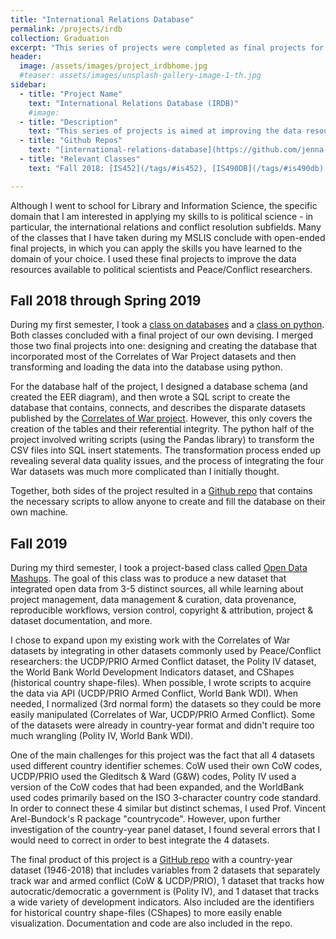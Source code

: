 ```yaml
---
title: "International Relations Database"
permalink: /projects/irdb
collection: Graduation
excerpt: "This series of projects were completed as final projects for coursework during my MSLIS degree, and were aimed at improving the data resources for political scientists working in Peace/Conflict research."
header:
  image: /assets/images/project_irdbhome.jpg
  #teaser: assets/images/unsplash-gallery-image-1-th.jpg
sidebar:
  - title: "Project Name"
    text: "International Relations Database (IRDB)"
    #image:
  - title: "Description"
    text: "This series of projects is aimed at improving the data resources for political scientists working in Peace/Conflict research."
  - title: "Github Repos"
    text: "[international-relations-database](https://github.com/jenna-jordan/international-relations-database)  [international-relations-database-extended](https://github.com/jenna-jordan/international-relations-database-extended)"
  - title: "Relevant Classes"
    text: "Fall 2018: [IS452](/tags/#is452), [IS490DB](/tags/#is490db) | Fall 2019: [IS590OM](/tags/#is590OM)"

---
```


Although I went to school for Library and Information Science, the specific domain that I am interested in applying my skills to is political science - in particular, the international relations and conflict resolution subfields. Many of the classes that I have taken during my MSLIS conclude with open-ended final projects, in which you can apply the skills you have learned to the domain of your choice. I used these final projects to improve the data resources available to political scientists and Peace/Conflict researchers.

## Fall 2018 through Spring 2019

During my first semester, I took a [class on databases](/blog/my-classes-for-fall-2018#is490db-introduction-to-databases)  and a [class on python](/blog/my-classes-for-fall-2018#is452-foundations-of-information-processing). Both classes concluded with a final project of our own devising. I merged those two final projects into one: designing and creating the database that incorporated most of the Correlates of War Project datasets and then transforming and loading the data into the database using python.

For the database half of the project, I designed a database schema (and created the EER diagram), and then wrote a SQL script to create the database that contains, connects, and describes the disparate datasets published by the [Correlates of War project](http://www.correlatesofwar.org/). However, this only covers the creation of the tables and their referential integrity. The python half of the project involved writing scripts (using the Pandas library) to transform the CSV files into SQL insert statements. The transformation process ended up revealing several data quality issues, and the process of integrating the four War datasets was much more complicated than I initially thought.

Together, both sides of the project resulted in a [Github repo](https://github.com/jenna-jordan/international-relations-database) that contains the necessary scripts to allow anyone to create and fill the database on their own machine.

## Fall 2019

During my third semester, I took a project-based class called [Open Data Mashups](/blog/my-classes-for-fall-2019#is590om-open-data-mashups). The goal of this class was to produce a new dataset that integrated open data from 3-5 distinct sources, all while learning about project management, data management & curation, data provenance, reproducible workflows, version control, copyright & attribution, project & dataset documentation, and more.

I chose to expand upon my existing work with the Correlates of War datasets by integrating in other datasets commonly used by Peace/Conflict researchers: the UCDP/PRIO Armed Conflict dataset, the Polity IV dataset, the World Bank World Development Indicators dataset, and CShapes (historical country shape-files). When possible, I wrote scripts to acquire the data via API (UCDP/PRIO Armed Conflict, World Bank WDI). When needed, I normalized (3rd normal form) the datasets so they could be more easily manipulated (Correlates of War, UCDP/PRIO Armed Conflict). Some of the datasets were already in country-year format and didn't require too much wrangling (Polity IV, World Bank WDI).

One of the main challenges for this project was the fact that all 4 datasets used different country identifier schemes. CoW used their own CoW codes, UCDP/PRIO used the Gleditsch & Ward (G&W) codes, Polity IV used a version of the CoW codes that had been expanded, and the WorldBank used codes primarily based on the ISO 3-character country code standard. In order to connect these 4 similar but distinct schemas, I used Prof. Vincent Arel-Bundock's R package "countrycode". However, upon further investigation of the country-year panel dataset, I found several errors that I would need to correct in order to best integrate the 4 datasets.

The final product of this project is a [GitHub repo](https://github.com/jenna-jordan/international-relations-database-extended) with a country-year dataset (1946-2018) that includes variables from 2 datasets that separately track war and armed conflict (CoW & UCDP/PRIO), 1 dataset that tracks how autocratic/democratic a government is (Polity IV), and 1 dataset that tracks a wide variety of development indicators. Also included are the identifiers for historical country shape-files (CShapes) to more easily enable visualization. Documentation and code are also included in the repo.


<!--{% include gallery caption="This is a sample gallery." %}-->
